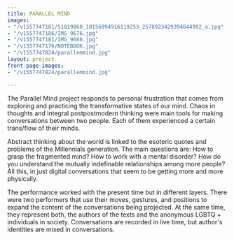 ```yaml
---
title: PARALLEL MIND
images:
- "/v1557747181/51019860_10156994916119253_2578923429394644992_o.jpg"
- "/v1557747186/IMG_9676.jpg"
- "/v1557747181/IMG_9666.jpg"
- "/v1557747176/NOTEBOOK.jpg"
- "/v1557747824/parallemmind.jpg"
layout: project
front-page-images:
- "/v1557747824/parallemmind.jpg"

---
```

The Parallel Mind project responds to personal frustration that comes from exploring and practicing the transformative states of our mind. Chaos in thoughts and integral postpostmodern thinking were main tools for making conversations between two people. Each of them experienced a certain trans/flow of their minds.

Abstract thinking about the world is linked to the esoteric quotes and problems of the Millennials generation. The main questions are: How to grasp the fragmented mind? How to work with a mental disorder? How do you understand the mutually indefinable relationships among more people? All this, in just digital conversations that seem to be getting more and more physically.

The performance worked with the present time but in different layers. There were two performers that use their moves, gestures, and positions to expand the content of the conversations being projected. At the same time, they represent both, the authors of the texts and the anonymous LGBTQ + individuals in society. Conversations are recorded in live time, but author's identities are mixed in conversations.